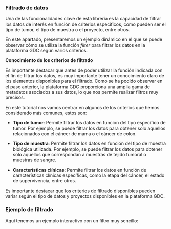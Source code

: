 ### Filtrado de datos

Una de las funcionalidades clave de esta librería es la capacidad de filtrar los datos de interés en función de criterios específicos, como pueden ser el tipo de tumor, el tipo de muestra o el proyecto, entre otros.

En este apartado, presentaremos un ejemplo dinámico en el que se puede observar cómo se utiliza la función *filter* para filtrar los datos en la plataforma GDC según varios criterios.

**Conocimiento de los criterios de filtrado**

Es importante destacar que antes de poder utilizar la función indicada con el fin de filtrar los datos, es muy importante tener un conocimiento claro de los elementos disponibles para el filtrado. Como se ha podido observar en el paso anterior, la plataforma GDC proporciona una amplia gama de metadatos asociados a sus datos, lo que nos permite realizar filtros muy precisos.

En este tutorial nos vamos centrar en algunos de los criterios que hemos considerado más comunes, estos son:

* **Tipo de tumor**: Permite filtrar los datos en función del tipo específico de tumor. Por ejemplo, se puede filtrar los datos para obtener solo aquellos relacionados con el cáncer de mama o el cáncer de colon.

* **Tipo de muestra**: Permite filtrar los datos en función del tipo de muestra biológica utilizada. Por ejemplo, se puede filtrar los datos para obtener solo aquellos que correspondan a muestras de tejido tumoral o muestras de sangre.

* **Características clínicas**: Permite filtrar los datos en función de características clínicas específicas, como la etapa del cáncer, el estado de supervivencia, entre otros.

Es importante destacar que los criterios de filtrado disponibles pueden variar según el tipo de datos y proyectos disponibles en la plataforma GDC.

### Ejemplo de filtrado

Aquí tenemos un ejemplo interactivo con un filtro muy sencillo:
